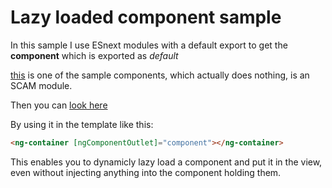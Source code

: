 # Lazy loaded component sample

In this sample I use ESnext modules with a default export to get the **component** which is exported as _default_ 

[this](./sample-one/sample-one.component.ts) is one of the sample components, which actually does nothing, is an SCAM module.

Then you can [look here](./lazy-component.component.ts)

By using it in the template like this:
```html
<ng-container [ngComponentOutlet]="component"></ng-container>
```

This enables you to dynamicly lazy load a component and put it in the view, even without injecting anything into the component holding them.
